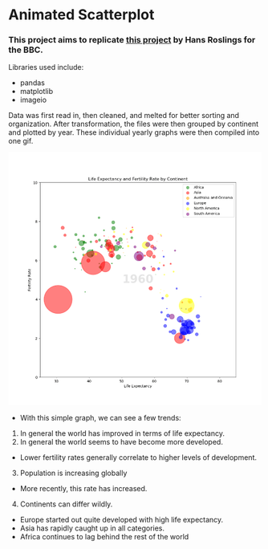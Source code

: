 # Animated Scatterplot

### This project aims to replicate [this project](https://www.youtube.com/watch?v=jbkSRLYSojo&ab_channel=BBC) by Hans Roslings for the BBC.

Libraries used include:

* pandas
* matplotlib
* imageio

Data was first read in, then cleaned, and melted for better sorting and organization. After transformation, the files were then grouped by continent and plotted by year. These individual yearly graphs were then compiled into one gif.


![alt-text](https://github.com/C-Williams/spiced_projects/blob/main/animated_scatterplot/full_animated.gif)

* With this simple graph, we can see a few trends:
1. In general the world has improved in terms of life expectancy.
2. In general the world seems to have become more developed.
- Lower fertility rates generally correlate to higher levels of development.
3. Population is increasing globally
- More recently, this rate has increased.
4. Continents can differ wildly.
- Europe started out quite developed with high life expectancy.
- Asia has rapidly caught up in all categories.
- Africa continues to lag behind the rest of the world
